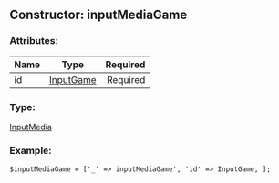 ## Constructor: inputMediaGame  

### Attributes:

| Name     |    Type       | Required |
|----------|:-------------:|---------:|
|id|[InputGame](../types/InputGame.md) | Required|
### Type: 

[InputMedia](../types/InputMedia.md)
### Example:

```
$inputMediaGame = ['_' => inputMediaGame', 'id' => InputGame, ];
```